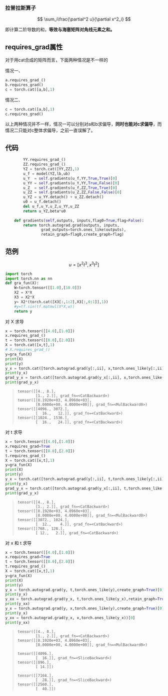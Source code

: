 ### 拉普拉斯算子

$$
\sum_i\frac{\partial^2 u}{\partial x^2_i}
$$

即计算二阶导数的和，**等效与海塞矩阵对角线元素之和。**



## requires_grad属性

对于用cat合成的矩阵而言，下面两种情况是不一样的

情况一、

```python
a.requires_grad_()
b.requires_grad()
c = torch.cat([a,b],1)
```

情况二、

```python
c = torch.cat([a,b],1)
c.requires_grad()
```

以上两种情况并不一样，情况一可以分别对a和b求偏导，**同时也能对c求偏导**，而情况二只能对c整体求偏导，之前一直误解了。



## 代码

```python
        YY.requires_grad_()
        ZZ.requires_grad_()
        YZ = torch.cat([YY,ZZ],1)
        u_f = model(YZ,lb,ub)
        u_Y  = self.gradients(u_f,YY,True,True)[0]
        u_YY = self.gradients(u_Y,YY,True,False)[0]
        u_Z  = self.gradients(u_f,ZZ,True,True)[0]
        u_ZZ = self.gradients(u_Z,ZZ,False,False)[0]
        u_YZ = u_YY.detach() + u_ZZ.detach()
        u0 = u_f.detach()
        del u_f,u_Y,u_Z,u_YY,u_ZZ
        return u_YZ,beta*u0
    
    def gradients(self,outputs, inputs,flag0=True,flag=False):
        return torch.autograd.grad(outputs, inputs,
                grad_outputs=torch.ones_like(outputs),
                retain_graph=flag0,create_graph=flag)
```



## 范例

$$
u = [x^2t^3, x^3t^2]
$$



```python
import torch
import torch.nn as nn
def gra_fun(X):
    W=torch.tensor([[1.0],[10.0]])
    X2 = X*X
    X3 = X2*X
    y= X2*(torch.cat([X3[:,1:2],X3[:,0:1]],1))
    #y=tf.sin(tf.matmul(X*X,w))
    return y
```
对 X 求导
```python
x = torch.tensor([[4.0],[1.0]])
x.requires_grad_()
t = torch.tensor([[8.0],[2.0]])
X = torch.cat([x,t],1)
# X.requires_grad_()
y=gra_fun(X)
print(X)
print(y)
y_x = torch.cat([torch.autograd.grad(y[:,ii], x,torch.ones_like(y[:,ii]), create_graph=True)[0] for ii in range(y.size(1))],1)
print(y_x)
grad_y_x = torch.cat([torch.autograd.grad(y_x[:,ii], x,torch.ones_like(y_x[:,ii]), create_graph=True)[0] for ii in range(y_x.size(1))],1)
print(grad_y_x) 
```

> ```
> tensor([[4., 8.],
>         [1., 2.]], grad_fn=<CatBackward>)
> tensor([[8.1920e+03, 4.0960e+03],
>         [8.0000e+00, 4.0000e+00]], grad_fn=<MulBackward0>)
> tensor([[4096., 3072.],
>         [  16.,   12.]], grad_fn=<CatBackward>)
> tensor([[1024., 1536.],
>         [  16.,   24.]], grad_fn=<CatBackward>)
> ```

对 t 求导

```python
x = torch.tensor([[4.0],[1.0]])
x.requires_grad=True
t = torch.tensor([[8.0],[2.0]])
t.requires_grad_()
X = torch.cat([x,t],1)
y=gra_fun(X)
print(X)
print(y)
y_x = torch.cat([torch.autograd.grad(y[:,ii], t,torch.ones_like(y[:,ii]), create_graph=True)[0] for ii in range(y.size(1))],1)
print(y_x)
grad_y_x = torch.cat([torch.autograd.grad(y_x[:,ii], t,torch.ones_like(y_x[:,ii]), create_graph=True)[0] for ii in range(y_x.size(1))],1)
print(grad_y_x) 
```

> ```
> tensor([[4., 8.],
>         [1., 2.]], grad_fn=<CatBackward>)
> tensor([[8.1920e+03, 4.0960e+03],
>         [8.0000e+00, 4.0000e+00]], grad_fn=<MulBackward0>)
> tensor([[3072., 1024.],
>         [  12.,    4.]], grad_fn=<CatBackward>)
> tensor([[768., 128.],
>         [ 12.,   2.]], grad_fn=<CatBackward>)
> ```

对 x 和 t 求导

```python
x = torch.tensor([[4.0],[1.0]])
x.requires_grad=True
t = torch.tensor([[8.0],[2.0]])
t.requires_grad_()
X = torch.cat([x,t],1)
y=gra_fun(X)
print(X)
print(y)
y_x = torch.autograd.grad(y, t,torch.ones_like(y),create_graph=True)[0]
print(y_x)
y_xx = torch.autograd.grad(y_x, t,torch.ones_like(y_x),retain_graph=True)[0]
print(y_xx)
y_x = torch.autograd.grad(y, x,torch.ones_like(y),create_graph=True)[0]
print(y_x)
y_xx = torch.autograd.grad(y_x, x,torch.ones_like(y_x))[0]
print(y_xx)
```

> ```
> tensor([[4., 8.],
>         [1., 2.]], grad_fn=<CatBackward>)
> tensor([[8.1920e+03, 4.0960e+03],
>         [8.0000e+00, 4.0000e+00]], grad_fn=<MulBackward0>)
>         
> tensor([[4096.],
>         [  16.]], grad_fn=<SliceBackward>)
> tensor([[896.],
>         [ 14.]])
>         
> tensor([[7168.],
>         [  28.]], grad_fn=<SliceBackward>)
> tensor([[2560.],
>         [  40.]])        
> ```